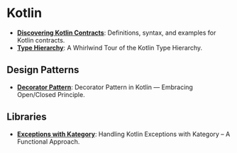 # Kotlin
* **[Discovering Kotlin Contracts](https://proandroiddev.com/discovering-kotlin-contracts-3e7ed1360602)**: Definitions, syntax, and examples for Kotlin contracts.
* **[Type Hierarchy](http://natpryce.com/articles/000818.html)**: A Whirlwind Tour of the Kotlin Type Hierarchy.
## Design Patterns
* **[Decorator Pattern](https://itnext.io/decorator-pattern-in-kotlin-embracing-open-closed-principle-b469adc2ab7b)**: Decorator Pattern in Kotlin — Embracing Open/Closed Principle.
## Libraries
* **[Exceptions with Kategory](https://www.spantree.net/blog/2017/09/15/kotlin-exception-handling-with-kategory.html)**: Handling Kotlin Exceptions with Kategory – A Functional Approach.
